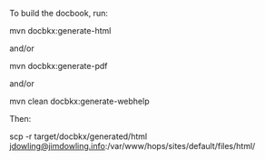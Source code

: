 To build the docbook, run:

mvn docbkx:generate-html

and/or

mvn docbkx:generate-pdf

and/or

mvn clean docbkx:generate-webhelp


Then:

scp -r target/docbkx/generated/html jdowling@jimdowling.info:/var/www/hops/sites/default/files/html/
